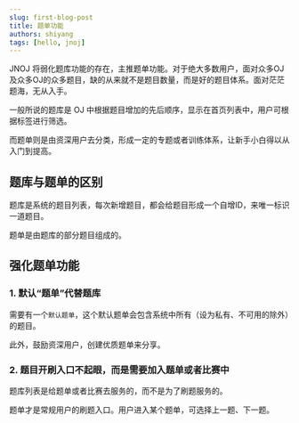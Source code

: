 ```yaml
---
slug: first-blog-post
title: 题单功能
authors: shiyang
tags: [hello, jnoj]
---
```


JNOJ 将弱化题库功能的存在，主推题单功能。对于绝大多数用户，面对众多OJ及众多OJ的众多题目，缺的从来就不是题目数量，而是好的题目体系。面对茫茫题海，无从入手。

一般所说的题库是 OJ 中根据题目增加的先后顺序，显示在首页列表中，用户可根据标签进行筛选。

而题单则是由资深用户去分类，形成一定的专题或者训练体系，让新手小白得以从入门到提高。

<!--truncate-->

## 题库与题单的区别

题库是系统的题目列表，每次新增题目，都会给题目形成一个自增ID，来唯一标识一道题目。

题单是由题库的部分题目组成的。

## 强化题单功能

### 1. 默认“题单”代替题库

需要有一个`默认题单`，这个默认题单会包含系统中所有（设为私有、不可用的除外）的题目。

此外，鼓励资深用户，创建优质题单来分享。

### 2. 题目开刷入口不起眼，而是需要加入题单或者比赛中

题库列表是给题单或者比赛去服务的，而不是为了刷题服务的。

题单才是常规用户的刷题入口。用户进入某个题单，可选择上一题、下一题。
